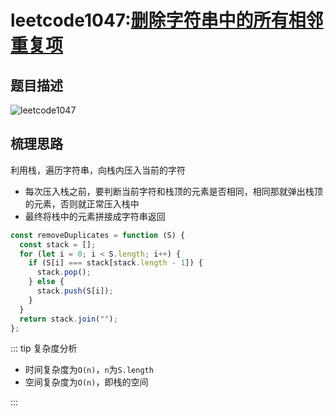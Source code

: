 # leetcode1047:[删除字符串中的所有相邻重复项](https://leetcode-cn.com/problems/remove-all-adjacent-duplicates-in-string/)

## 题目描述

![leetcode1047](https://blog-1256985533.cos.ap-nanjing.myqcloud.com/img/leetcode1047_removeDuplicates.png)

## 梳理思路

利用栈，遍历字符串，向栈内压入当前的字符

- 每次压入栈之前，要判断当前字符和栈顶的元素是否相同，相同那就弹出栈顶的元素，否则就正常压入栈中
- 最终将栈中的元素拼接成字符串返回

```javascript
const removeDuplicates = function (S) {
  const stack = [];
  for (let i = 0; i < S.length; i++) {
    if (S[i] === stack[stack.length - 1]) {
      stack.pop();
    } else {
      stack.push(S[i]);
    }
  }
  return stack.join("");
};
```

::: tip 复杂度分析

- 时间复杂度为`O(n)`，`n`为`S.length`
- 空间复杂度为`O(n)`，即栈的空间

:::
